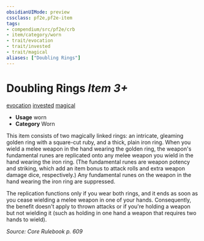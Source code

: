 ```yaml
---
obsidianUIMode: preview
cssclass: pf2e,pf2e-item
tags:
- compendium/src/pf2e/crb
- item/category/worn
- trait/evocation
- trait/invested
- trait/magical
aliases: ["Doubling Rings"]
---
```

# Doubling Rings *Item 3+*  
[evocation](/rules/traits/evocation.md)  [invested](/rules/traits/invested.md)  [magical](/rules/traits/magical.md)  

- **Usage** worn
- **Category** Worn

This item consists of two magically linked rings: an intricate, gleaming golden ring with a square-cut ruby, and a thick, plain iron ring. When you wield a melee weapon in the hand wearing the golden ring, the weapon's fundamental runes are replicated onto any melee weapon you wield in the hand wearing the iron ring. (The fundamental runes are weapon potency and striking, which add an item bonus to attack rolls and extra weapon damage dice, respectively.) Any fundamental runes on the weapon in the hand wearing the iron ring are suppressed.

The replication functions only if you wear both rings, and it ends as soon as you cease wielding a melee weapon in one of your hands. Consequently, the benefit doesn't apply to thrown attacks or if you're holding a weapon but not wielding it (such as holding in one hand a weapon that requires two hands to wield).

*Source: Core Rulebook p. 609*